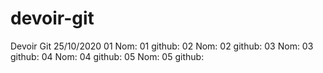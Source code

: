 # devoir-git
Devoir Git 25/10/2020
01 Nom:
01 github:
02 Nom:
02 github:
03 Nom:
03 github:
04 Nom:
04 github:
05 Nom:
05 github:
